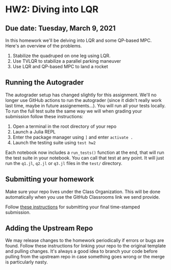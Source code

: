 # HW2: Diving into LQR
## Due date: Tuesday, March 9, 2021

In this homework we'll be delving into LQR and some QP-based MPC. Here's an overview of the problems.
1. Stabilize the quadruped on one leg using LQR.
2. Use TVLQR to stabilize a parallel parking maneuver
3. Use LQR and QP-based MPC to land a rocket

## Running the Autograder
The autograder setup has changed slightly for this assignment. We'll no longer use GitHub actions to run the autograder (since it didn't really work last time, maybe in future assignements...). You will run all your tests locally. To run the full test suite the same way we will when grading your submission follow these instructions:

1. Open a terminal in the root directory of your repo
2. Launch a Julia REPL
3. Enter the package manager using `]` and enter `activate .`
4. Launch the testing suite using `test hw2`

Each notebook now includes a `run_tests()` function at the end, that will run the test suite in your notebook. You can call that test at any point. It will just run the `q1.jl`,
`q2.jl` or `q3.jl` files in the `test/` directory.

## Submitting your homework
Make sure your repo lives under the Class Organization. This will be done automatically when you use the GitHub Classrooms link we send provide.

Follow [these instructions](https://github.com/Optimal-Control-16-745/JuliaIntro/blob/main/docs/Submission%20Instructions.md) for submitting your final time-stamped submission.

## Adding the Upstream Repo
We may release changes to the homework periodically if errors or bugs are found. Follow these instructions for linking your repo to the original template and pulling changes. It's always a good idea to branch your code before pulling from the upstream repo in case something goes wrong or the merge is particularly nasty. 